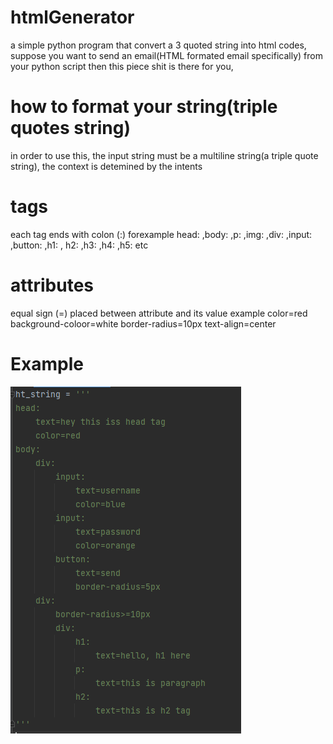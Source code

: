 # htmlGenerator
a simple python program that convert a  3 quoted string into html codes, suppose you want to send an email(HTML formated email specifically) from your python script
then this piece shit is there for you, 
# how to format your string(triple quotes string)
in order to use this, the input string must be a multiline string(a triple quote string), the context is detemined by the intents
# tags
each tag ends with colon (:)
forexample head: ,body: ,p: ,img: ,div: ,input: ,button: ,h1: , h2: ,h3: ,h4: ,h5: etc
# attributes
equal sign (=) placed between attribute and its value
example
color=red
background-coloor=white
border-radius=10px
text-align=center

# Example
![Screenshot](screenshots/ht_string.png)

